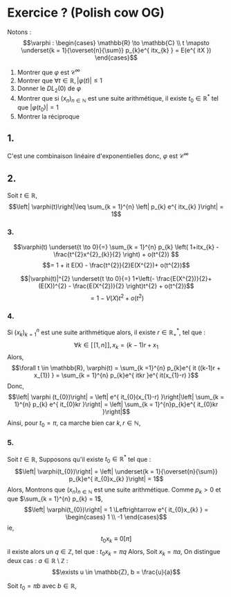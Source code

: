 # Exercice ? (Polish cow OG)
Notons : 
$$\varphi : \begin{cases}
\mathbb{R} \to \mathbb{C} \\
t \mapsto  \underset{k = 1}{\overset{n}{\sum}} p_{k}e^{ itx_{k} } = E(e^{ itX })
\end{cases}$$

1. Montrer que $\varphi$ est $\mathcal{C}^{\infty}$
2. Montrer que $\forall t \in \mathbb{R}, \left| \varphi(t)\right|\leq 1$
3. Donner le $DL_{2}(0)$ de $\varphi$
4. Montrer que si $(x_{n})_{n \in \mathbb{N}}$ est une suite arithmétique, il existe $t_{0} \in \mathbb{R}^{*}$ tel que $\left| \varphi(t_{0})\right|=1$
5. Montrer la réciproque


## 1.
C'est une combinaison linéaire d'exponentielles donc, $\varphi$ est $\mathcal{C}^{\infty}$

## 2.
Soit $t \in \mathbb{R}$, 
$$\left| \varphi(t)\right|\leq \sum_{k = 1}^{n} \left| p_{k} e^{ itx_{k} }\right| = 1$$

### 3.
$$\varphi(t) \underset{t \to 0}{=} \sum_{k = 1}^{n} p_{k} \left( 1+itx_{k} - \frac{t^{2}x^{2}_{k}}{2} \right) + o(t^{2}) $$
$$= 1 + it E(X) - \frac{t^{2}}{2}E(X^{2})+ o(t^{2})$$

$$|\varphi(t)|^{2} \underset{t \to 0}{=} 1+\left(- \frac{E(X^{2})}{2}+(E(X))^{2} - \frac{E(X^{2})}{2} \right)t^{2} + o(t^{2})$$
$$= 1- V(X)t^{2} + o(t^{2})$$



### 4.
Si $(x_{k})_{k = 1}^{n}$ est une suite arithmétique alors, il existe $r \in \mathbb{R}_{+}^{*}$, tel que : 
$$\forall k \in [\![1, n]\!], x_{k} = (k-1)r + x_{1}$$
Alors, 
$$\forall t \in \mathbb{R}, \varphi(t) = \sum_{k =1}^{n} p_{k}e^{ it ((k-1)r + x_{1}) } = \sum_{k = 1}^{n} p_{k}e^{ itkr }e^{ it(x_{1}-r) }$$
Donc, 
$$\left| \varphi (t_{0})\right| = \left| e^{ it_{0}(x_{1}-r) }\right|\left| \sum_{k = 1}^{n} p_{k} e^{ it_{0}kr }\right| = \left| \sum_{k = 1}^{n}p_{k}e^{ it_{0}kr }\right|$$
Ainsi, pour $t_{0} = \pi$, ca marche bien car $k, r \in \mathbb{N}$, 

### 5.
Soit $t \in \mathbb{R}$, 
Supposons qu'il existe $t_{0} \in \mathbb{R}^{*}$ tel que :
$$\left| \varphi(t_{0})\right| = \left| \underset{k = 1}{\overset{n}{\sum}} p_{k}e^{ it_{0}x_{k} }\right| = 1$$
Alors, Montrons que $(x_{n})_{n \in \mathbb{N}}$ est une suite arithmétique. 
Comme $p_{k} >0$ et que $\sum_{k = 1}^{n} p_{k} = 1$, 
$$\left| \varphi(t_{0})\right| = 1 \Leftrightarrow e^{ it_{0}x_{k} } = \begin{cases}
1 \\
-1
\end{cases}$$
ie, 
$$t_{0}x_{k} \equiv 0 [\pi]$$
il existe alors un $q \in \mathbb{Z}$, tel que : $t_{0}x_{k} = \pi q$
Alors,
Soit $x_{k} = \pi a$, 
On distingue deux cas :
$a \in \mathbb{R}\setminus \mathbb{Z}$ : 
$$\exists u \in \mathbb{Z}, b = \frac{u}{a}$$


Soit $t_{0} = \pi b$ avec $b \in \mathbb{R}$, 
